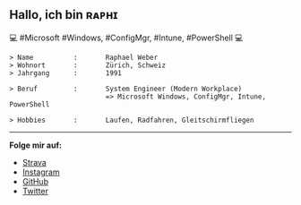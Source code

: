 <!-- https://docs.github.com/en/github/setting-up-and-managing-your-github-profile/managing-your-profile-readme -->

## Hallo, ich bin ʀᴀᴘʜɪ

💻 #Microsoft #Windows, #ConfigMgr, #Intune, #PowerShell 💻

```
> Name          :       Raphael Weber
> Wohnort       :       Zürich, Schweiz
> Jahrgang      :       1991

> Beruf         :       System Engineer (Modern Workplace)
                        => Microsoft Windows, ConfigMgr, Intune, PowerShell

> Hobbies       :       Laufen, Radfahren, Gleitschirmfliegen
```

* * *

**Folge mir auf:**
* <a href="https://www.strava.com/athletes/23075135">Strava</a>
* <a href="https://www.instagram.com/raphweb">Instagram</a>
* <a href="https://github.com/raphweb-ch">GitHub</a>
* <a href="https://twitter.com/RaphWeb_">Twitter</a>

<br>
